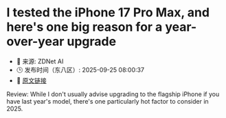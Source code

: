 # I tested the iPhone 17 Pro Max, and here's one big reason for a year-over-year upgrade
- 📅 来源: ZDNet AI
- 🕒 发布时间（东八区）: 2025-09-25 08:00:37
- 🔗 [原文链接](https://www.zdnet.com/article/i-tested-the-iphone-17-pro-max-and-heres-one-big-reason-for-a-year-over-year-upgrade/)

Review: While I don't usually advise upgrading to the flagship iPhone if you have last year's model, there's one particularly hot factor to consider in 2025.